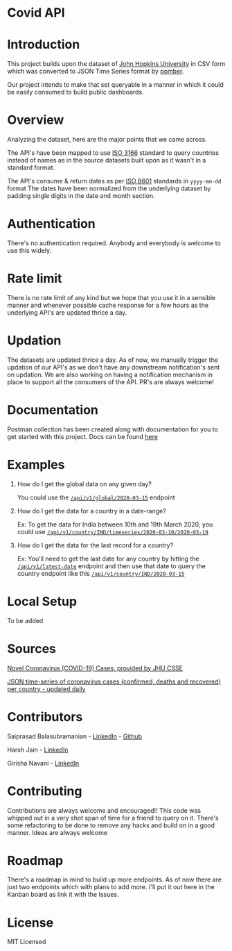 # Covid API

# Introduction
This project builds upon the dataset of [John Hopkins University](https://github.com/CSSEGISandData/COVID-19) in CSV form which was converted to JSON Time Series format by [pomber](https://github.com/pomber/covid19).

Our project intends to make that set queryable in a manner in which it could be easily consumed to build public dashboards. 

# Overview
Analyzing the dataset, here are the major points that we came across.

The API's have been mapped to use [ISO 3166](https://en.wikipedia.org/wiki/ISO_3166) standard to query countries instead of names as in the source datasets built upon as it wasn't in a standard format.

The API's consume & return dates as per [ISO 8601](https://en.wikipedia.org/wiki/ISO_8601) standards in `yyyy-mm-dd` format  The dates have been normalized from the underlying dataset by padding single digits in the date and month section.

# Authentication
There's no authentication required. Anybody and everybody is welcome to use this widely.

# Rate limit
There is no rate limit of any kind but we hope that you use it in a sensible manner and whenever possible cache response for a few hours as the underlying API's are updated thrice a day.

# Updation
The datasets are updated thrice a day. As of now, we manually trigger the updation of our API's as we don't have any downstream notification's sent on updation. We are also working on having a notification mechanism in place to support all the consumers of the API. PR's are always welcome!

# Documentation
Postman collection has been created along with documentation for you to get started with this project. Docs can be found [here](https://documenter.getpostman.com/view/2568274/SzS8rjbe?version=latest)


# Examples

1) How do I get the global data on any given day?
    
   You could use the [`/api/v1/global/2020-03-15`](https://covidapi.info/api/v1/global/2020-03-15) endpoint

2) How do I get the data for a country in a date-range?

    Ex: To get the data for India between 10th and 19th March 2020, you could use [`/api/v1/country/IND/timeseries/2020-03-10/2020-03-19`](https://covidapi.info/api/v1/country/IND/timeseries/2020-03-10/2020-03-19)

3) How do I get the data for the last record for a country?
    
    Ex: You'll need to get the last date for any country by hitting the [`/api/v1/latest-date`](https://covidapi.info/api/v1/latest-date) endpoint and then use that date to query the country endpoint like this [`/api/v1/country/IND/2020-03-15`](https://covidapi.info/api/v1/country/IND/2020-03-15) 

# Local Setup
To be added

# Sources

[Novel Coronavirus (COVID-19) Cases, provided by JHU CSSE](https://github.com/CSSEGISandData/COVID-19)

[JSON time-series of coronavirus cases (confirmed, deaths and recovered) per country - updated daily ](https://github.com/pomber/covid19)

# Contributors

Saiprasad Balasubramanian - [LinkedIn](https://www.linkedin.com/in/saiprasadbala/) - [Github](https://github.com/backtrackbaba)

Harsh Jain - [LinkedIn](https://www.linkedin.com/in/hrkj-18/)

Girisha Navani - [LinkedIn](https://www.linkedin.com/in/girisha-navani-87065215b/)

# Contributing
Contributions are always welcome and encouraged!! This code was whipped out in a very shot span of time for a friend to query on it. There's some refactoring to be done to remove any hacks and build on in a good manner. Ideas are always welcome  

# Roadmap
There's a roadmap in mind to build up more endpoints. As of now there are just two endpoints which with plans to add more. I'll put it out here in the Kanban board as link it with the Issues.

# License
MIT Licensed

